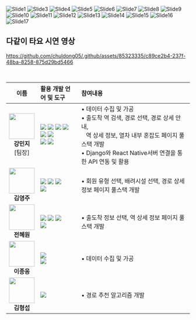 ![Slide1](https://github.com/chuldong05/.github/assets/85323335/19e41e89-6129-44b1-9ec0-113ea3a90029)
![Slide3](https://github.com/chuldong05/.github/assets/85323335/d5566dd2-5745-4f17-84ae-d6357bf41e89)
![Slide4](https://github.com/chuldong05/.github/assets/85323335/b1e6fc36-b7a0-499d-939b-3489773faf7f)
![Slide5](https://github.com/chuldong05/.github/assets/85323335/d19b0a21-2d7f-4c5a-bbaf-1be4e08304cd)
![Slide6](https://github.com/chuldong05/.github/assets/85323335/c54f1d63-e37f-4b0d-a667-d4f73bdf8ada)
![Slide7](https://github.com/chuldong05/.github/assets/85323335/5d1d9d71-adbf-4f57-9317-4e1def780910)
![Slide8](https://github.com/chuldong05/.github/assets/85323335/895b63ea-aa5a-468f-afda-f1a6e07f33e7)
![Slide9](https://github.com/chuldong05/.github/assets/85323335/fb2755a2-c980-4cce-8647-a9f61b0dc886)
![Slide10](https://github.com/chuldong05/.github/assets/85323335/aaa1eb9b-9b9d-4bb9-94b9-9e24344de4fa)
![Slide11](https://github.com/chuldong05/.github/assets/85323335/ec55be05-c040-4be3-8b14-e307817a647f)
![Slide12](https://github.com/chuldong05/.github/assets/85323335/c1310856-0d73-49ef-8ed2-4467e115e2a3)
![Slide13](https://github.com/chuldong05/.github/assets/85323335/3272e37c-7e9e-43c7-8d62-014337420502)
![Slide14](https://github.com/chuldong05/.github/assets/85323335/41112f48-3259-470e-8225-6aacf68956b0)
![Slide15](https://github.com/chuldong05/.github/assets/85323335/d76dc771-3831-41bd-8a85-1f2bc4a140df)
![Slide16](https://github.com/chuldong05/.github/assets/85323335/51dfa74c-3c8e-44a8-a0c7-518862b9806b)
![Slide17](https://github.com/chuldong05/.github/assets/85323335/3149935a-e28b-4ff6-9319-613411013de0)



<h2>다같이 타요 시연 영상</h2>


https://github.com/chuldong05/.github/assets/85323335/c89ce2b4-237f-48ba-8258-875d29bd5466

</br>

|이름|활용 개발 언어 및 도구|참여내용|
|:---:|:---|:---|
|<img width="70" src="https://github.com/chuldong05/.github/assets/85323335/a65f3744-d5cc-48b0-9826-d499b6e30a44"> </br> **강민지** </br> [팀장]|<img src="https://img.shields.io/badge/TypeScript-3178C6?style=flat-square&logo=javascript&logoColor=white"/> <img src="https://img.shields.io/badge/Python-3776AB?style=flat-square&logo=python&logoColor=white"/> <img src="https://img.shields.io/badge/HTML-E34F26?style=flat-square&logo=html5&logoColor=white"/> <img src="https://img.shields.io/badge/CSS-1572B6?style=flat-square&logo=css3&logoColor=white"/> </br> <img src="https://img.shields.io/badge/React-61DAFB?style=flat-square&logo=react&logoColor=white"/> <img src="https://img.shields.io/badge/Django-092E20?style=flat-square&logo=django&logoColor=white"/> </br> <img src="https://img.shields.io/badge/SK Subway Congestion API-DC461D?style=flat-square&logo=&logoColor=white"/> <img src="https://img.shields.io/badge/Public Data Open API-000000?style=flat-square&logo=&logoColor=white"/> |• 데이터 수집 및 가공 </br> • 출도착 역 검색, 경로 선택, 경로 상세 안내,</br> &nbsp;&nbsp; 역 상세 정보, 열차 내부 혼잡도 페이지 풀스택 개발 </br> •	Django와 React Native서버 연결을 통한 API 연동 및 활용|
|<img width="70" src="https://github.com/chuldong05/.github/assets/85323335/e9d51d37-a4dc-4ca1-9c2d-ec848beec809"> </br> **김영주**|<img src="https://img.shields.io/badge/TypeScript-3178C6?style=flat-square&logo=javascript&logoColor=white"/> <img src="https://img.shields.io/badge/HTML-E34F26?style=flat-square&logo=html5&logoColor=white"/> <img src="https://img.shields.io/badge/CSS-1572B6?style=flat-square&logo=css3&logoColor=white"/> </br> <img src="https://img.shields.io/badge/React-61DAFB?style=flat-square&logo=react&logoColor=white"/>|•	회원 유형 선택, 배려시설 선택, 경로 상세 정보 페이지 풀스택 개발|
|<img width="70" src="https://github.com/chuldong05/.github/assets/85323335/aae7350f-b5d0-4716-97a0-07f572e457e8"> </br> **전혜원**|<img src="https://img.shields.io/badge/TypeScript-3178C6?style=flat-square&logo=javascript&logoColor=white"/> <img src="https://img.shields.io/badge/HTML-E34F26?style=flat-square&logo=html5&logoColor=white"/> <img src="https://img.shields.io/badge/CSS-1572B6?style=flat-square&logo=css3&logoColor=white"/> </br> <img src="https://img.shields.io/badge/React-61DAFB?style=flat-square&logo=react&logoColor=white"/>|• 출도착 정보 선택, 역 상세 정보 페이지 풀스택 개발|
|<img width="70" src="https://github.com/chuldong05/.github/assets/85323335/e3a216e6-8219-4a6a-b623-98c4be049714"> </br> **이종웅**|<img src="https://img.shields.io/badge/Python-3776AB?style=flat-square&logo=python&logoColor=white"/> </br> <img src="https://img.shields.io/badge/Public Data Open API-000000?style=flat-square&logo=&logoColor=white"/> |• 데이터 수집 및 가공|
|<img width="70" src="https://github.com/chuldong05/.github/assets/85323335/8c0ae815-a4af-4eaf-8d65-9f9ee82544e9"> </br> **김형섭**|<img src="https://img.shields.io/badge/Python-3776AB?style=flat-square&logo=python&logoColor=white"/>|• 경로 추천 알고리즘 개발|
